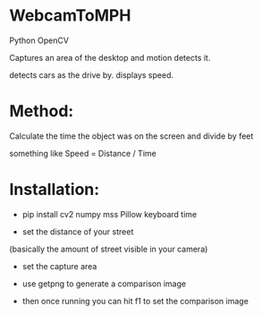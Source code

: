 # WebcamToMPH
Python OpenCV

Captures an area of the desktop and motion detects it.

detects cars as the drive by. displays speed.

# Method: 

Calculate the time the object was on the screen and divide by feet 

something like Speed = Distance / Time


# Installation:

- pip install cv2 numpy mss Pillow keyboard time

- set the distance of your street

(basically the amount of street visible in your camera)


- set the capture area


- use getpng to generate a comparison image


- then once running you can hit f1 to set the comparison image


